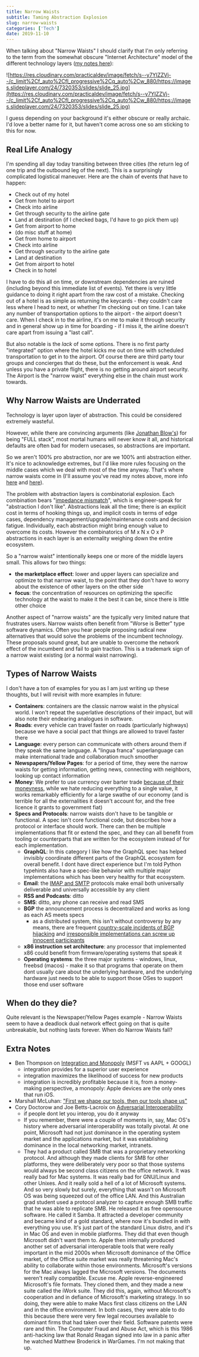 ```yaml
---
title: Narrow Waists
subtitle: Taming Abstraction Explosion
slug: narrow-waists
categories: ['Tech']
date: 2019-11-10
---
```


When talking about "Narrow Waists" I should clarify that I'm only referring to the term from the somewhat obscure "Internet Architecture" model of the different technology layers ([my notes here](https://dev.to/swyx/networking-essentials-architecture-and-principles-2g5e)):

![https://res.cloudinary.com/practicaldev/image/fetch/s--y7YIZZVj--/c_limit%2Cf_auto%2Cfl_progressive%2Cq_auto%2Cw_880/https://images.slideplayer.com/24/7320353/slides/slide_25.jpg](https://res.cloudinary.com/practicaldev/image/fetch/s--y7YIZZVj--/c_limit%2Cf_auto%2Cfl_progressive%2Cq_auto%2Cw_880/https://images.slideplayer.com/24/7320353/slides/slide_25.jpg)

I guess depending on your background it's either obscure or really archaic. I'd love a better name for it, but haven't come across one so am sticking to this for now.

## Real Life Analogy

I'm spending all day today transiting between three cities (the return leg of one trip and the outbound leg of the next). This is a surprisingly complicated logistical maneuver. Here are the chain of events that have to happen:

- Check out of my hotel
- Get from hotel to airport
- Check into airline
- Get through security to the airline gate
- Land at destination (if I checked bags, I'd have to go pick them up)
- Get from airport to home
- (do misc stuff at home)
- Get from home to airport
- Check into airline
- Get through security to the airline gate
- Land at destination
- Get from airport to hotel
- Check in to hotel

I have to do this all on time, or downstream dependencies are ruined (including beyond this immediate list of events). Yet there is very little guidance to doing it right apart from the raw cost of a mistake. Checking out of a hotel is as simple as returning the keycards - they couldn't care less where I head to next, or whether I'm checking out on time. I can take any number of transportation options to the airport - the airport doesn't care. When I check in to the airline, it's on me to make it through security and in general show up in time for boarding - if I miss it, the airline doesn't care apart from issuing a "last call".

But also notable is the _lack_ of some options. There is no first party "integrated" option where the hotel kicks me out on time with scheduled transportation to get in to the airport. Of course there are third party tour groups and concierges that do these, but the enforcement is weak. And unless you have a private flight, there is no getting around airport security. The Airport is the "narrow waist" everything else in the chain must work towards.

## Why Narrow Waists are Underrated

Technology is layer upon layer of abstraction. This could be considered extremely wasteful.

However, while there are convincing arguments (like [Jonathan Blow's](https://www.youtube.com/watch?v=pW-SOdj4Kkk)) for being "FULL stack", most mortal humans will never know it all, and historical defaults are often bad for modern usecases, so abstractions are important.

So we aren't 100% pro abstraction, nor are we 100% anti abstraction either. It's nice to acknowledge extremes, but I'd like more rules focusing on the middle cases which we deal with most of the time anyway. That's where narrow waists come in (I'll assume you've read my notes above, more info [here](https://www.sciencedirect.com/topics/computer-science/internet-architecture) and [here](https://named-data.net/project/execsummary/)).

The problem with abstraction layers is combinatorial explosion. Each combination bears "[impedance mismatch](https://devblogs.microsoft.com/oldnewthing/20180123-00/?p=97865)", which is engineer-speak for "abstraction I don't like". Abstractions leak all the time; there is an explicit cost in terms of hooking things up, and implicit costs in terms of edge cases, dependency management/upgrade/maintenance costs and decision fatigue. Individually, each abstraction might bring enough value to overcome its costs. However the combinatorics of M x N x O x P abstractions in each layer is an externality weighing down the entire ecosystem.

So a "narrow waist" intentionally keeps one or more of the middle layers small. This allows for two things:

- **the marketplace effect**: lower and upper layers can specialize and optimize to that narrow waist, to the point that they don't have to worry about the existence of other layers on the other side
- **focus**: the concentration of resources on optimizing the specific technology at the waist to make it the best it can be, since there is little other choice

Another aspect of "narrow waists" are the typically very limited nature that frustrates users. Narrow waists often benefit from "Worse is Better" type software dynamics. Often you hear people proposing radical new alternatives that would solve the problems of the incumbent technology. These proposals sound great, but are unable to overcome the network effect of the incumbent and fail to gain traction. This is a trademark sign of a narrow waist existing (or a normal waist narrowing).

## Types of Narrow Waists

I don't have a ton of examples for you as I am just writing up these thoughts, but I will revisit with more examples in future:

- **Containers**: containers are the classic narrow waist in the physical world. I won't repeat the superlative descriptions of their impact, but will also note their endearing analogues in software.
- **Roads**: every vehicle can travel faster on roads (particularly highways) because we have a social pact that things are allowed to travel faster there
- **Language**: every person can communicate with others around them if they speak the same language. A "lingua franca" superlanguage can make international trade and collaboration much smoother
- **Newspapers/Yellow Pages**: for a period of time, they were the narrow waists for getting information, getting news, connecting with neighbors, looking up contact information
- **Money**: We prefer to use currency over barter trade [because of their moneyness](https://en.wikipedia.org/wiki/Moneyness), while we hate reducing everything to a single value, it works remarkably efficiently for a large swathe of our economy (and is terrible for all the externalities it doesn't account for, and the free licence it grants to government fiat)
- **Specs and Protocols**: narrow waists don't have to be tangible or functional. A spec isn't core functional code, but describes how a protocol or interface should work. There can then be multiple implementations that fit or extend the spec, and they can all benefit from tooling or counterparts that are written for the ecosystem instead of for each implementation.
  - **GraphQL**: In this category I like how the GraphQL spec has helped invisibly coordinate different parts of the GraphQL ecosystem for overall benefit. I dont have direct experience but I'm told Python typehints also have a spec-like behavior with multiple major implementations which has been very healthy for that ecosystem.
  - **Email**: the [IMAP and SMTP](https://www.socketlabs.com/blog/smtp-or-imap/) protocols make email both universally deliverable and universally accessible by any client
  - **RSS and Podcasts**: ditto
  - **SMS**: ditto, any phone can receive and read SMS
  - **BGP** the announcement process is decentralized and works as long as each AS meets specs
    - as a distributed system, this isn't without controversy by any means, there are frequent [country-scale incidents of BGP hijacking](https://en.wikipedia.org/wiki/BGP_hijacking#Public_incidents) and [irresponsible implementations can screw up innocent participants](https://blog.cloudflare.com/how-verizon-and-a-bgp-optimizer-knocked-large-parts-of-the-internet-offline-today/)
  - **x86 instruction set architecture**: any processor that implemented x86 could benefit from firmware/operating systems that speak it
  - **Operating systems**: the three major systems - windows, linux, freebsd (macos) - make it so that programs that operate on them dont usually care about the underlying hardware, and the underlying hardware just needs to be able to support those OSes to support those end user software

## When do they die?

Quite relevant is the Newspaper/Yellow Pages example - Narrow Waists seem to have a deadlock dual network effect going on that is quite unbreakable, but nothing lasts forever. When do Narrow Waists fall?

## Extra Notes

- Ben Thompson on [Integration and Monopoly](https://stratechery.com/2019/integration-and-monopoly/) (MSFT vs AAPL + GOOGL)
  - integration provides for a superior user experience
  - integration maximizes the likelihood of success for new products
  - integration is incredibly profitable because it is, from a money-making perspective, a monopoly: Apple devices are the only ones that run iOS.
- Marshall McLuhan: ["First we shape our tools, then our tools shape us"](https://twitter.com/david_perell/status/1216907743665278977?s=20)
- Cory Doctorow and Joe Betts-Lacroix on [Adversarial Interoperability](https://blog.ycombinator.com/cory-doctorow-and-joe-betts-lacroix-on-adversarial-interoperability/)
  - if people dont let you interop, you do it anyway
  - If you remember, there were a couple of moments in, say, Mac OS's history where adversarial interoperability was totally pivotal. At one point, Microsoft had not just dominance in the operating system market and the applications market, but it was establishing dominance in the local networking market, intranets.
  - They had a product called SMB that was a proprietary networking protocol. And although they made clients for SMB for other platforms, they were deliberately very poor so that those systems would always be second class citizens on the office network. It was really bad for Mac systems. It was really bad for GNU/Linux and other Unixes. And it really sold a hell of a lot of Microsoft systems. And so very slowly but surely, everything that wasn't on Microsoft OS was being squeezed out of the office LAN. And this Australian grad student used a protocol analyzer to capture enough SMB traffic that he was able to replicate SMB. He released it as free opensource software. He called it Samba. It attracted a developer community and became kind of a gold standard, where now it's bundled in with everything you use. It's just part of the standard Linux distro, and it's in Mac OS and even in mobile platforms. They did that even though Microsoft didn't want them to. Apple then internally produced another set of adversarial interoperable tools that were really important in the mid 2000s when Microsoft dominance of the Office market, of the Office suite market was really threatening Mac's ability to collaborate within those environments. Microsoft's versions for the Mac always lagged the Microsoft versions. The documents weren't really compatible. Excuse me. Apple reverse-engineered Microsoft's file formats. They cloned them, and they made a new suite called the iWork suite. They did this, again, without Microsoft's cooperation and in defiance of Microsoft's marketing strategy. In so doing, they were able to make Macs first class citizens on the LAN and in the office environment. In both cases, they were able to do this because there were very few legal recourses available to dominant firms that had taken over their field. Software patents were rare and thin. The Computer Fraud and Abuse Act, which is this 1986 anti-hacking law that Ronald Reagan signed into law in a panic after he watched Matthew Broderick in WarGames. I'm not making that up.
